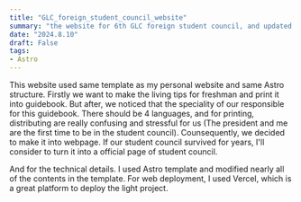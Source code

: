 ```yaml
---
title: "GLC_foreign_student_council_website"
summary: "the website for 6th GLC foreign student council, and updated the living tips for freshman"
date: "2024.8.10"
draft: False
tags:
- Astro
---
```

This website used same template as my personal website and same Astro structure. Firstly we want to make the living tips for freshman and print it into guidebook. But after, we noticed that the speciality of our responsible for this guidebook. There should be 4 languages, and for printing, distributing are really confusing and stressful for us (The president and me are the first time to be in the student council). Counsequently, we decided to make it into webpage. If our student council survived for years, I'll consider to turn it into a official page of student council.

And for the technical details. I used Astro template and modified nearly all of the contents in the template. For web deployment, I used Vercel, which is a great platform to deploy the light project.